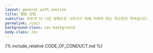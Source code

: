 ```yaml
---
layout: general_with_newline
title: 행동 강령
subtitle: 모두가 더 나은 방향으로 나아가기 위해 지켜야 하는 최소한의 약속입니다.
permalink: /coc/
background-class: coc-background
body-class: coc
---
```


{% include_relative CODE_OF_CONDUCT.md %}